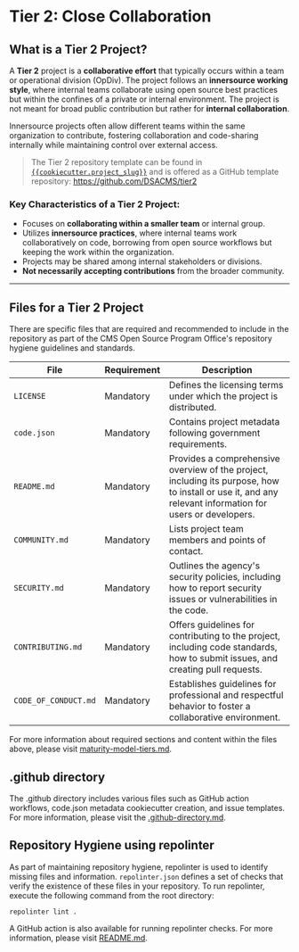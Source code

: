 # Tier 2: Close Collaboration

## What is a Tier 2 Project?

A **Tier 2** project is a **collaborative effort** that typically occurs within a team or operational division (OpDiv). The project follows an **innersource working style**, where internal teams collaborate using open source best practices but within the confines of a private or internal environment. The project is not meant for broad public contribution but rather for **internal collaboration**.

Innersource projects often allow different teams within the same organization to contribute, fostering collaboration and code-sharing internally while maintaining control over external access.

> The Tier 2 repository template can be found in [`{{cookiecutter.project_slug}}`](./{{cookiecutter.project_slug}}/) and is offered as a GitHub template repository: https://github.com/DSACMS/tier2

### Key Characteristics of a Tier 2 Project:

- Focuses on **collaborating within a smaller team** or internal group.
- Utilizes **innersource practices**, where internal teams work collaboratively on code, borrowing from open source workflows but keeping the work within the organization.
- Projects may be shared among internal stakeholders or divisions.
- **Not necessarily accepting contributions** from the broader community.

---

## Files for a Tier 2 Project

There are specific files that are required and recommended to include in the repository as part of the CMS Open Source Program Office's repository hygiene guidelines and standards.

| **File**             | **Requirement** | **Description**                                                                                                                                          |
| -------------------- | --------------- | -------------------------------------------------------------------------------------------------------------------------------------------------------- |
| `LICENSE`            | Mandatory       | Defines the licensing terms under which the project is distributed.                                                                                      |
| `code.json`          | Mandatory       | Contains project metadata following government requirements.                                                                                             |
| `README.md`          | Mandatory       | Provides a comprehensive overview of the project, including its purpose, how to install or use it, and any relevant information for users or developers. |
| `COMMUNITY.md`       | Mandatory       | Lists project team members and points of contact.                                                                                                        |
| `SECURITY.md`        | Mandatory       | Outlines the agency's security policies, including how to report security issues or vulnerabilities in the code.                                         |
| `CONTRIBUTING.md`    | Mandatory       | Offers guidelines for contributing to the project, including code standards, how to submit issues, and creating pull requests.                           |
| `CODE_OF_CONDUCT.md` | Mandatory       | Establishes guidelines for professional and respectful behavior to foster a collaborative environment.                                                   |

For more information about required sections and content within the files above, please visit [maturity-model-tiers.md](https://github.com/DSACMS/repo-scaffolder/blob/main/maturity-model-tiers.md).

## .github directory

The .github directory includes various files such as GitHub action workflows, code.json metadata cookiecutter creation, and issue templates. For more information, please visit the [.github-directory.md]([../docs/.github-directory.md).

## Repository Hygiene using repolinter

As part of maintaining repository hygiene, repolinter is used to identify missing files and information. `repolinter.json` defines a set of checks that verify the existence of these files in your repository. To run repolinter, execute the following command from the root directory:

```
repolinter lint .
```

A GitHub action is also available for running repolinter checks. For more information, please visit [README.md](https://github.com/DSACMS/repo-scaffolder?tab=readme-ov-file#identify-missing-files-and-information-using-repolinter).
